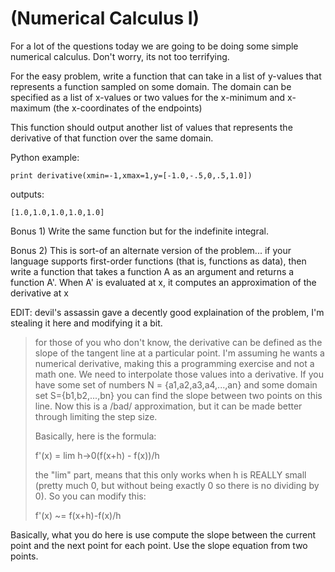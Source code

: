 # (Numerical Calculus I)
<div class="md"><p>For a lot of the questions today we are going to be doing some simple numerical calculus.  Don't worry, its not too terrifying.</p>
<p>For the easy problem, write a function that can take in a list of y-values that represents a function sampled on some domain.  The domain can be specified as a list of x-values or two values for the x-minimum and x-maximum (the x-coordinates of the endpoints)</p>
<p>This function should output another list of values that represents the derivative of that function over the same domain.</p>
<p>Python example:</p>
<pre><code>print derivative(xmin=-1,xmax=1,y=[-1.0,-.5,0,.5,1.0])
</code></pre>
<p>outputs:</p>
<pre><code>[1.0,1.0,1.0,1.0,1.0]
</code></pre>
<p>Bonus 1)  Write the same function but for the indefinite integral.</p>
<p>Bonus 2)  This is sort-of an alternate version of the problem... if your language supports first-order functions (that is, functions as data), then write a function that takes a function A as an argument and returns a function A'.
When A' is evaluated at x, it computes an approximation of the derivative at x</p>
<p>EDIT:  devil's assassin gave a decently good explaination of the problem, I'm stealing it here and modifying it a bit.</p>
<blockquote>
<p>for those of you who don't know, the derivative can be defined as the slope of the tangent line at a particular point. I'm assuming he wants a numerical derivative, making this a programming exercise and not a math one. We need to interpolate those values into a derivative. If you have some set of numbers N = {a1,a2,a3,a4,...,an} and some domain set S={b1,b2,...,bn} you can find the slope between two points on this line. Now this is a /bad/ approximation, but it can be made better through limiting the step size.</p>
<p>Basically, here is the formula:</p>
<p>f'(x) = lim h-&gt;0(f(x+h) - f(x))/h</p>
<p>the "lim" part, means that this only works when h is REALLY small (pretty much 0, but without being exactly 0 so there is no dividing by 0). So you can modify this:</p>
<p>f'(x) ~= f(x+h)-f(x)/h</p>
</blockquote>
<p>Basically, what you do here is use compute the slope between the current point and the next point for each point.   Use the slope equation from two points.</p>
</div>
